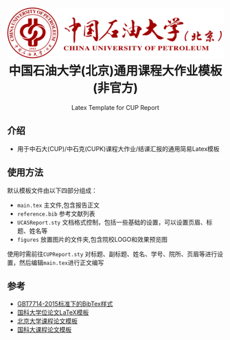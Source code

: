   <h1 align="center">
    <a href="https://github.com/HuminBir/CUP_Latex_Template">
    <img alt="CUP_Latex_Template" src="https://github.com/HuminBir/CUP_Latex_Template/blob/main/figures/cup_logo.png"  />
    </a>


  <br />
  中国石油大学(北京)通用课程大作业模板(非官方)

</h1>

<p align="center">
  Latex Template for CUP Report
</p>  


## 介绍
- 用于中石大(CUP)/中石克(CUPK)课程大作业/结课汇报的通用简易Latex模板

## 使用方法
默认模板文件由以下四部分组成：

- `main.tex` 主文件,包含报告正文
- `reference.bib` 参考文献列表
- `UCASReport.sty` 文档格式控制，包括一些基础的设置，可以设置页眉、标题、姓名等
- `figures` 放置图片的文件夹,包含院校LOGO和效果预览图

使用时需前往`CUPReport.sty` 对标题、副标题、姓名、学号、院所、页眉等进行设置，然后编辑`main.tex`进行正文编写


## 参考

+ [GBT7714-2015标准下的BibTex样式](https://github.com/zepinglee/gbt7714-bibtex-style)
+ [国科大学位论文LaTeX模板](https://github.com/mohuangrui/ucasthesis)
+ [北京大学课程论文模板](https://www.overleaf.com/latex/templates/bei-jing-da-xue-ke-cheng-lun-wen-mo-ban/yntmqcktrzfh)
+ [国科大课程论文模板](https://www.overleaf.com/latex/templates/zhong-guo-ke-xue-yuan-da-xue-ke-cheng-lun-wen-mo-ban/nphpxhhqvnds)

